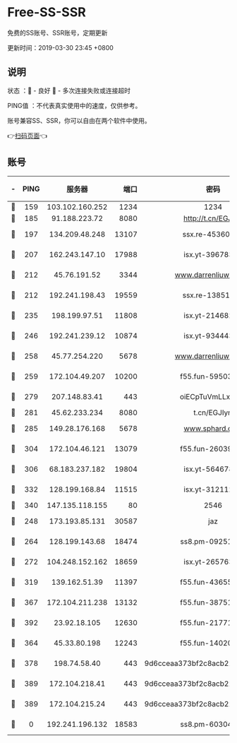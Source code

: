 # Free-SS-SSR

免费的SS账号、SSR账号，定期更新

更新时间：2019-03-30 23:45 +0800

## 说明

状态     ：🙂 - 良好 🙁 - 多次连接失败或连接超时

PING值   ：不代表真实使用中的速度，仅供参考。

账号兼容SS、SSR，你可以自由在两个软件中使用。

👉[扫码页面](https://liesauer.github.io/Free-SS-SSR/)👈

## 账号

|-|PING|服务器|端口|密码|加密方式|区域|
|:----:|:----:|:-----:|-----:|:----:|:----:|:----:|
|🙂|159|103.102.160.252|1234|1234|rc4-md5|JP|
|🙂|185|91.188.223.72|8080|http://t.cn/EGJIyrl|rc4-md5|RU|
|🙂|197|134.209.48.248|13107|ssx.re-45360921|aes-256-cfb|US|
|🙂|207|162.243.147.10|17988|isx.yt-39678389|aes-256-cfb|US|
|🙂|212|45.76.191.52|3344|www.darrenliuwei.com|aes-256-cfb|JP|
|🙂|212|192.241.198.43|19559|ssx.re-13851105|aes-256-cfb|US|
|🙂|235|198.199.97.51|11808|isx.yt-21468252|aes-256-cfb|US|
|🙂|246|192.241.239.12|10874|isx.yt-93444361|aes-256-cfb|US|
|🙂|258|45.77.254.220|5678|www.darrenliuwei.com|aes-256-cfb|SG|
|🙂|259|172.104.49.207|10200|f55.fun-59503435|aes-256-cfb|SG|
|🙂|279|207.148.83.41|443|oiECpTuVmLLxk4Ts|aes-256-cfb|AU|
|🙂|281|45.62.233.234|8080|t.cn/EGJIyrl|rc4-md5|CA|
|🙂|285|149.28.176.168|5678|www.sphard.com|aes-256-cfb|AU|
|🙂|304|172.104.46.121|13079|f55.fun-26039696|aes-256-cfb|SG|
|🙂|306|68.183.237.182|19804|isx.yt-56467810|aes-256-cfb|SG|
|🙂|332|128.199.168.84|11515|isx.yt-31211205|aes-256-cfb|SG|
|🙂|340|147.135.118.155|80|2546|chacha20|US|
|🙂|248|173.193.85.131|30587|jaz|aes-256-cfb|US|
|🙂|264|128.199.143.68|18474|ss8.pm-09251863|aes-256-cfb|SG|
|🙂|272|104.248.152.162|18659|isx.yt-26576357|aes-256-cfb|SG|
|🙂|319|139.162.51.39|11397|f55.fun-43655311|aes-256-cfb|SG|
|🙂|367|172.104.211.238|13132|f55.fun-38751809|aes-256-cfb|US|
|🙂|392|23.92.18.105|12630|f55.fun-21771517|aes-256-cfb|US|
|🙁|364|45.33.80.198|12243|f55.fun-14020939|aes-256-cfb|US|
|🙁|378|198.74.58.40|443|9d6cceaa373bf2c8acb22e60b6a58be6|aes-256-cfb|US|
|🙁|389|172.104.218.41|443|9d6cceaa373bf2c8acb22e60b6a58be6|aes-256-cfb|US|
|🙁|389|172.104.215.24|443|9d6cceaa373bf2c8acb22e60b6a58be6|aes-256-cfb|US|
|🙁|0|192.241.196.132|18583|ss8.pm-60304703|aes-256-cfb|US|
